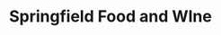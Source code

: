 ---
title: "Springfield Food and WIne"
url: /chelmsford/springfield-food-and-wine/
shop: Lebensmittel
---